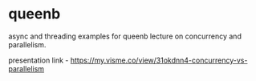 # queenb 
async and threading examples for queenb lecture on concurrency and parallelism.

presentation link - https://my.visme.co/view/31okdnn4-concurrency-vs-parallelism
